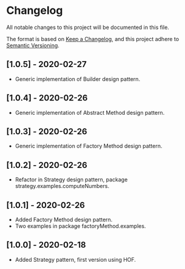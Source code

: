 # Changelog
All notable changes to this project will be documented in this file.

The format is based on [Keep a Changelog](https://keepachangelog.com/en/1.0.0/),
and this project adhere to [Semantic Versioning](https://semver.org/spec/v2.0.0.html).

## [1.0.5] - 2020-02-27
- Generic implementation of Builder design pattern.

## [1.0.4] - 2020-02-26
- Generic implementation of Abstract Method design pattern.

## [1.0.3] - 2020-02-26
- Generic implementation of Factory Method design pattern.

## [1.0.2] - 2020-02-26
- Refactor in Strategy design pattern, package strategy.examples.computeNumbers.

## [1.0.1] - 2020-02-26
- Added Factory Method design pattern.
- Two examples in package factoryMethod.examples.

## [1.0.0] - 2020-02-18
- Added Strategy pattern, first version using HOF.